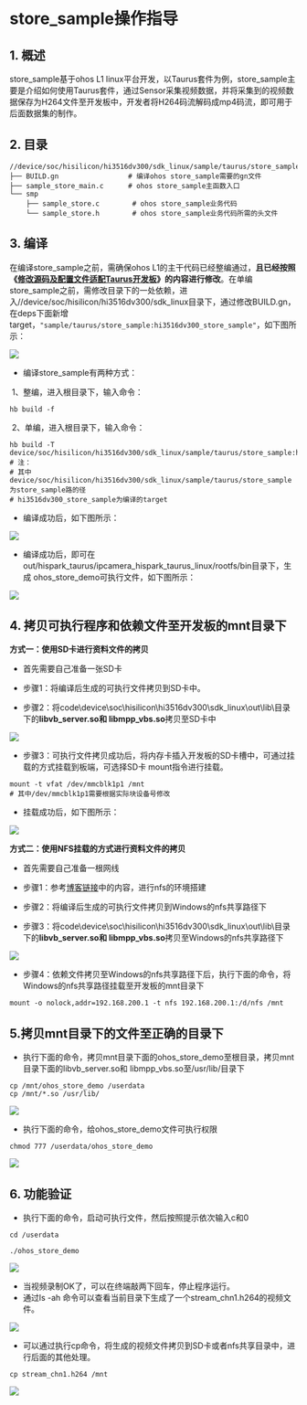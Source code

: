 # store_sample操作指导

## 1. 概述

store_sample基于ohos L1 linux平台开发，以Taurus套件为例，store_sample主要是介绍如何使用Taurus套件，通过Sensor采集视频数据，并将采集到的视频数据保存为H264文件至开发板中，开发者将H264码流解码成mp4码流，即可用于后面数据集的制作。

## 2. 目录

```shell
//device/soc/hisilicon/hi3516dv300/sdk_linux/sample/taurus/store_sample
├── BUILD.gn                 # 编译ohos store_sample需要的gn文件
├── sample_store_main.c      # ohos store_sample主函数入口
└── smp
    ├── sample_store.c        # ohos store_sample业务代码
    └── sample_store.h        # ohos store_sample业务代码所需的头文件
```

## 3. 编译

在编译store_sample之前，需确保ohos L1的主干代码已经整编通过，**且已经按照《[修改源码及配置文件适配Taurus开发板](../doc/2.2.1.%E4%BF%AE%E6%94%B9%E6%BA%90%E7%A0%81%E5%8F%8A%E9%85%8D%E7%BD%AE%E6%96%87%E4%BB%B6%E9%80%82%E9%85%8DTaurus%E5%BC%80%E5%8F%91%E6%9D%BF.md)》的内容进行修改**。在单编store_sample之前，需修改目录下的一处依赖，进入//device/soc/hisilicon/hi3516dv300/sdk_linux目录下，通过修改BUILD.gn，在deps下面新增target，``"sample/taurus/store_sample:hi3516dv300_store_sample"``，如下图所示：

![](https://gitee.com/wgm2022/mypic/raw/master/hispark_taurus_store_sample/101%E4%BF%AE%E6%94%B9buildgn.png)

* 编译store_sample有两种方式：

​	1、整编，进入根目录下，输入命令：

````
hb build -f
````

​	2、单编，进入根目录下，输入命令：

````shell
hb build -T device/soc/hisilicon/hi3516dv300/sdk_linux/sample/taurus/store_sample:hi3516dv300_store_sample
# 注：
# 其中 device/soc/hisilicon/hi3516dv300/sdk_linux/sample/taurus/store_sample为store_sample路的径
# hi3516dv300_store_sample为编译的target
````

* 编译成功后，如下图所示：

![](https://gitee.com/wgm2022/mypic/raw/master/hispark_taurus_helloworld_sample/0002-build%20success.png)

* 编译成功后，即可在out/hispark_taurus/ipcamera_hispark_taurus_linux/rootfs/bin目录下，生成 ohos_store_demo可执行文件，如下图所示：

![](https://gitee.com/wgm2022/mypic/raw/master/hispark_taurus_store_sample/103%E8%8E%B7%E5%BE%97%E5%8F%AF%E6%89%A7%E8%A1%8C%E6%96%87%E4%BB%B6.png)

## 4. 拷贝可执行程序和依赖文件至开发板的mnt目录下

**方式一：使用SD卡进行资料文件的拷贝**

* 首先需要自己准备一张SD卡

* 步骤1：将编译后生成的可执行文件拷贝到SD卡中。

* 步骤2：将code\device\soc\hisilicon\hi3516dv300\sdk_linux\out\lib\目录下的**libvb_server.so和 libmpp_vbs.so**拷贝至SD卡中

![](https://gitee.com/wgm2022/mypic/raw/master/hispark_taurus_store_sample/104%E5%B0%86%E5%8F%AF%E6%89%A7%E8%A1%8C%E6%96%87%E4%BB%B6%E5%A4%8D%E5%88%B6%E5%88%B0SD%E5%8D%A1.png)

* 步骤3：可执行文件拷贝成功后，将内存卡插入开发板的SD卡槽中，可通过挂载的方式挂载到板端，可选择SD卡 mount指令进行挂载。

```shell
mount -t vfat /dev/mmcblk1p1 /mnt
# 其中/dev/mmcblk1p1需要根据实际块设备号修改
```

* 挂载成功后，如下图所示：

![](https://gitee.com/wgm2022/mypic/raw/master/hispark_taurus_store_sample/105%E6%8C%82%E8%BD%BDSD%E5%8D%A1.png)

**方式二：使用NFS挂载的方式进行资料文件的拷贝**

* 首先需要自己准备一根网线
* 步骤1：参考[博客链接](https://blog.csdn.net/Wu_GuiMing/article/details/115872995?spm=1001.2014.3001.5501)中的内容，进行nfs的环境搭建

* 步骤2：将编译后生成的可执行文件拷贝到Windows的nfs共享路径下

* 步骤3：将code\device\soc\hisilicon\hi3516dv300\sdk_linux\out\lib\目录下的**libvb_server.so和 libmpp_vbs.so**拷贝至Windows的nfs共享路径下

![](https://gitee.com/wgm2022/mypic/raw/master/hispark_taurus_store_sample/111%E5%A4%8D%E5%88%B6%E5%8F%AF%E6%89%A7%E8%A1%8C%E7%A8%8B%E5%BA%8F%E8%87%B3nfs%E8%B7%AF%E5%BE%84.png)

* 步骤4：依赖文件拷贝至Windows的nfs共享路径下后，执行下面的命令，将Windows的nfs共享路径挂载至开发板的mnt目录下

```
mount -o nolock,addr=192.168.200.1 -t nfs 192.168.200.1:/d/nfs /mnt
```



## 5.拷贝mnt目录下的文件至正确的目录下

* 执行下面的命令，拷贝mnt目录下面的ohos_store_demo至根目录，拷贝mnt目录下面的libvb_server.so和 libmpp_vbs.so至/usr/lib/目录下

```
cp /mnt/ohos_store_demo /userdata
cp /mnt/*.so /usr/lib/
```

![](https://gitee.com/wgm2022/mypic/raw/master/hispark_taurus_store_sample/106%E6%8B%B7%E8%B4%9D%E5%8F%AF%E6%89%A7%E8%A1%8C%E6%96%87%E4%BB%B6%E5%92%8Cso%E6%96%87%E4%BB%B6%E8%87%B3%E5%BC%80%E5%8F%91%E6%9D%BF.png)

* 执行下面的命令，给ohos_store_demo文件可执行权限

```
chmod 777 /userdata/ohos_store_demo
```

![](https://gitee.com/wgm2022/mypic/raw/master/hispark_taurus_store_sample/107%E7%BB%99%E5%8F%AF%E6%89%A7%E8%A1%8C%E6%9D%83%E9%99%90.png)

## 6. 功能验证

* 执行下面的命令，启动可执行文件，然后按照提示依次输入c和0

```
cd /userdata

./ohos_store_demo
```

![](https://gitee.com/wgm2022/mypic/raw/master/hispark_taurus_store_sample/108%E6%89%A7%E8%A1%8C%E5%8F%AF%E6%89%A7%E8%A1%8C%E7%A8%8B%E5%BA%8F.png)

* 当视频录制OK了，可以在终端敲两下回车，停止程序运行。
* 通过ls -ah 命令可以查看当前目录下生成了一个stream_chn1.h264的视频文件。

![](https://gitee.com/wgm2022/mypic/raw/master/hispark_taurus_store_sample/109%E5%BE%97%E5%88%B0%E5%BD%95%E5%88%B6%E5%A5%BD%E7%9A%84h264%E6%96%87%E4%BB%B6.png)

* 可以通过执行cp命令，将生成的视频文件拷贝到SD卡或者nfs共享目录中，进行后面的其他处理。

```
cp stream_chn1.h264 /mnt
```

![](https://gitee.com/wgm2022/mypic/raw/master/hispark_taurus_store_sample/110%E5%A4%8D%E5%88%B6h264%E6%96%87%E4%BB%B6%E5%88%B0SD%E5%8D%A1.png)


